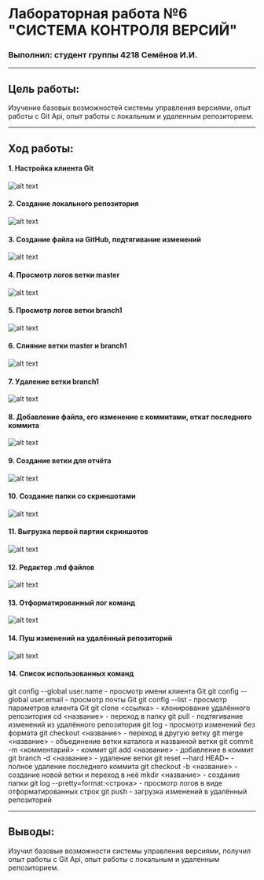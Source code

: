 # Лабораторная работа №6 "СИСТЕМА КОНТРОЛЯ ВЕРСИЙ"
### Выполнил: студент группы 4218 Семёнов И.И.
---
## Цель работы:
Изучение базовых возможностей системы управления версиями, опыт работы с Git Api, опыт работы с локальным и удаленным репозиторием.

---
## Ход работы:
#### 1. Настройка клиента Git
![alt text](https://github.com/bivansir/LR6/blob/report/screenshots/1.PNG)
#### 2. Создание локального репозитория
![alt text](https://github.com/bivansir/LR6/blob/report/screenshots/2.PNG)
#### 3. Создание файла на GitHub, подтягивание изменений
![alt text](https://github.com/bivansir/LR6/blob/report/screenshots/3.PNG)
#### 4. Просмотр логов ветки master
![alt text](https://github.com/bivansir/LR6/blob/report/screenshots/4.PNG)
#### 5. Просмотр логов ветки branch1
![alt text](https://github.com/bivansir/LR6/blob/report/screenshots/5.PNG)
#### 6. Слияние ветки master и branch1
![alt text](https://github.com/bivansir/LR6/blob/report/screenshots/6.PNG)
#### 7. Удаление ветки branch1
![alt text](https://github.com/bivansir/LR6/blob/report/screenshots/7.PNG)
#### 8. Добавление файла, его изменение с коммитами, откат последнего коммита
![alt text](https://github.com/bivansir/LR6/blob/report/screenshots/8.PNG)
#### 9. Создание ветки для отчёта
![alt text](https://github.com/bivansir/LR6/blob/report/screenshots/9.PNG)
#### 10. Создание папки со скриншотами
![alt text](https://github.com/bivansir/LR6/blob/report/screenshots/10.PNG)
#### 11. Выгрузка первой партии скриншотов
![alt text](https://github.com/bivansir/LR6/blob/report/screenshots/11.PNG)
#### 12. Редактор .md файлов
![alt text](https://github.com/bivansir/LR6/blob/report/screenshots/12.PNG)
#### 13. Отформатированный лог команд
![alt text](https://github.com/bivansir/LR6/blob/report/screenshots/13.PNG)
#### 14. Пуш изменений на удалённый репозиторий
![alt text](https://github.com/bivansir/LR6/blob/report/screenshots/14.PNG)

#### 14. Список использованных команд
git config --global user.name - просмотр имени клиента Git
git config --global user.email - просмотр почты Git
git config --list - просмотр параметров клиента Git
git clone <ссылка> - клонирование удалённого репозитория
cd <название> - переход в папку
git pull - подтягивание изменений из удалённого репозитория
git log - просмотр изменений без формата
git checkout <название> - переход в другую ветку
git merge <название> - объединение ветки каталога и названной ветки
git commit -m <комментарий> - коммит
git add <название> - добавление в коммит
git branch -d <название> - удаление ветки
git reset --hard HEAD~ - полное удаление последнего коммита
git checkout -b <название> - создание новой ветки и переход в неё
mkdir <название> - создание папки
git log --pretty=format:<строка> - просмотр логов в виде отформатированных строк
git push - загрузка изменений в удалённый репозиторий

---
## Выводы:
Изучил базовые возможности системы управления версиями, получил опыт работы с Git Api, опыт работы с локальным и удаленным репозиторием.